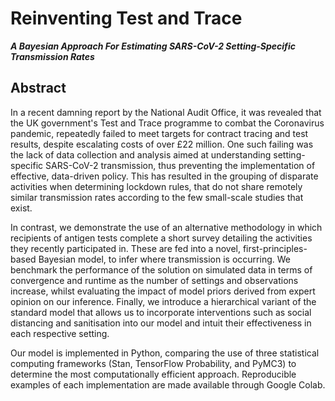 # Reinventing Test and Trace

**_A Bayesian Approach For Estimating SARS-CoV-2 Setting-Specific Transmission Rates_**

## Abstract

In a recent damning report by the National Audit Office, it was revealed that the UK government's Test and Trace  programme to  combat the Coronavirus pandemic, repeatedly failed to  meet targets for contract tracing and test results, despite escalating costs of over £22 million. One such failing was the lack of data collection and analysis aimed at understanding setting-specific SARS-CoV-2 transmission, thus preventing the implementation of effective, data-driven policy. This has resulted in the grouping of  disparate  activities  when  determining  lockdown  rules, that  do  not share  remotely  similar transmission rates according to the few small-scale studies that exist.

In contrast, we demonstrate the use of an alternative methodology in which recipients of antigen tests complete a short survey detailing the activities they recently participated in. These are fed into a novel, first-principles-based Bayesian model, to infer where transmission is  occurring. We benchmark the performance of the solution on simulated data in terms of convergence and runtime as the number of settings and  observations increase,  whilst  evaluating the  impact  of  model  priors  derived from expert opinion on our inference. Finally, we introduce a hierarchical  variant  of the standard model that allows us to incorporate interventions such as social distancing and sanitisation into our model and intuit their effectiveness in each respective setting.

Our model is implemented in Python, comparing the use of three statistical computing frameworks (Stan, TensorFlow Probability, and PyMC3) to determine the most computationally efficient approach. Reproducible examples of each implementation are made available through Google Colab.
